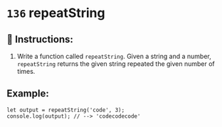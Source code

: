 # `136` repeatString

## 📝 Instructions:

1. Write a function called `repeatString`. Given a string and a number, `repeatString` returns the given string repeated the given number of times.

## Example:

```Js
let output = repeatString('code', 3);
console.log(output); // --> 'codecodecode'
```